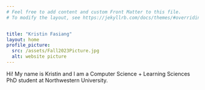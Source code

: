 ```yaml
---
# Feel free to add content and custom Front Matter to this file.
# To modify the layout, see https://jekyllrb.com/docs/themes/#overriding-theme-defaults


title: "Kristin Fasiang"
layout: home
profile_picture:
  src: /assets/Fall2023Picture.jpg
  alt: website picture
---
```


<p>
  Hi! My name is Kristin and I am a Computer Science + Learning Sciences PhD student at Northwestern University.
</p>
